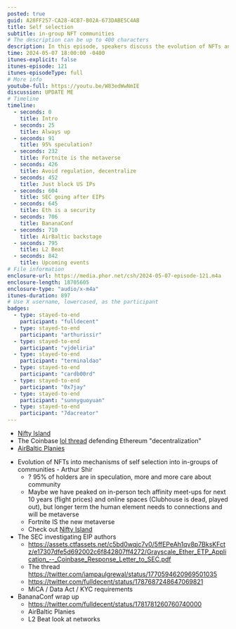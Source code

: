 ```yaml
---
posted: true
guid: A28FF257-CA28-4CB7-B02A-673DABE5C4AB
title: Self selection
subtitle: in-group NFT communities
# The description can be up to 400 characters
description: In this episode, speakers discuss the evolution of NFTs and community building in the space. They touch on different aspects of digital communities, regulations, and the future of online events, including the role of metaverse platforms. The episode also covers a variety of upcoming events in the tech and crypto world.
time: 2024-05-07 18:00:00 -0400
itunes-explicit: false
itunes-episode: 121
itunes-episodeType: full
# More info
youtube-full: https://youtu.be/W83edWwNmIE
discussion: UPDATE ME
# Timeline
timeline:
  - seconds: 0
    title: Intro
  - seconds: 25
    title: Always up
  - seconds: 91
    title: 95% speculation?
  - seconds: 232
    title: Fortnite is the metaverse
  - seconds: 426
    title: Avoid regulation, decentralize
  - seconds: 452
    title: Just block US IPs
  - seconds: 604
    title: SEC going after EIPs
  - seconds: 645
    title: Eth is a security
  - seconds: 706
    title: BananaConf
  - seconds: 710
    title: AirBaltic backstage
  - seconds: 795
    title: L2 Beat
  - seconds: 842
    title: Upcoming events
# File information
enclosure-url: https://media.phor.net/csh/2024-05-07-episode-121.m4a
enclosure-length: 18705605
enclosure-type: "audio/x-m4a"
itunes-duration: 897
# Use X username, lowercased, as the participant
badges:
  - type: stayed-to-end
    participant: "fulldecent"
  - type: stayed-to-end
    participant: "arthurissir"
  - type: stayed-to-end
    participant: "vjdeliria"
  - type: stayed-to-end
    participant: "terminaldao"
  - type: stayed-to-end
    participant: "cardb00rd"
  - type: stayed-to-end
    participant: "0x7jay"
  - type: stayed-to-end
    participant: "sunnyguoyuan"
  - type: stayed-to-end
    participant: "7dacreator"
---
```


- [Nifty Island](https://www.niftyisland.com/)
- The Coinbase [lol thread](https://twitter.com/iampaulgrewal/status/1770594620969501035) defending Ethereum "decentralization"
- [AirBaltic Planies](https://www.airbaltic.com/en/planies-nft)

<!--end of quick notes-->

- Evolution of NFTs into mechanisms of self selection into in-groups of communities - Arthur Shir
  - ? 95% of holders are in speculation, more and more care about community
  - Maybe we have peaked on in-person tech affinity meet-ups for next 10 years (flight prices) and online spaces (Clubhouse is dead, played out), but longer term the human element needs to connections and will be metaverse
  - Fortnite IS the new metaverse
  - Check out [Nifty Island](https://www.niftyisland.com/)
- The SEC investigating EIP authors 
  - https://assets.ctfassets.net/c5bd0wqjc7v0/5ffEPeAh1qv8p7BksKFctz/e17307dfe5d692002c6f842807ff4272/Grayscale_Ether_ETP_Application_--_Coinbase_Response_Letter_to_SEC.pdf 
  - The thread https://twitter.com/iampaulgrewal/status/1770594620969501035 
  - https://twitter.com/fulldecent/status/1787687248647069821
  - MiCA / Data Act / KYC requirements
- BananaConf wrap up
  - https://twitter.com/fulldecent/status/1781781260760740000
  - AirBaltic Planies
  - L2 Beat look at networks